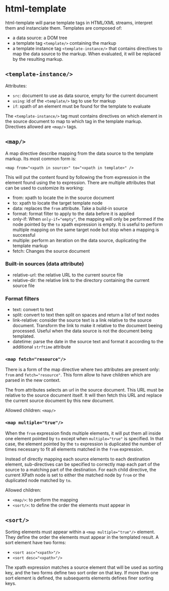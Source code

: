 html-template
=============

html-template will parse template tags in HTML/XML streams, interpret them and
instanciate them. Templates are composed of:

- a data source: a DOM tree
- a template tag `<template/>` containing the markup
- a template instance tag `<template-instance/>` that contains directives to map
  the data source to the markup. When evaluated, it will be replaced by the
  resulting markup.

`<template-instance/>`
----------------------

Attributes:

- `src`:   document to use as data source, empty for the current document
- `using`: id of the `<template/>` tag to use for markup
- `if`:    xpath of an element must be found for the template to evaluate

The `<template-instance/>` tag must contains directives on which element in the
source document to map to which tag in the template markup. Directives allowed
are `<map/>` tags.

`<map/>`
--------

A map directive describe mapping from the data source to the template markup.
Its most common form is:

    <map from="<xpath in source>" to="<xpath in template>" />

This will put the content found by following the from expression in the element
found using the to expression. There are multiple attributes that can be used to
customize its working:

- from:     xpath to locate the in the source document
- to:       xpath to locate the target template node
- data:     replaces the `from` attribute. Take a build-in source
- format:   format filter to apply to the data before it is applied
- only-if:  When `only-if="empty"`, the mapping will only be performed if the
            node pointed by the `to` xpath expression is empty. It is useful to
            perform multiple mapping on the same target node but stop when a
            mapping is successful
- multiple: perform an iteration on the data source, duplicating the template
            markup
- fetch:    Changes the source document

### Built-in sources (data attribute) ###

- relative-url: the relative URL to the current source file
- relative-dir: the relative link to the directory containing the current source
                file

### Format filters ###

- text:          convert to text
- split:         convert to text then split on spaces and return a list of text nodes
- link-relative: consider the source text is a link relative to the source
                 document. Transform the link to make it relative to the
                 document beeing processed. Useful when the data source is not
                 the document being templated.
- datetime:      parse the date in the source text and format it according to
                 the additional `strftime` attribute

### `<map fetch="resource"/>` ###

There is a form of the map directive where two attributes are present only:
`from` and `fetch="resource"`. This form allow to have children which are parsed
in the new context.

The from attributes selects an url in the source document. This URL must be
relative to the source document itself. It will then fetch this URL and replace
the current source document by this new document.

Allowed children: `<map/>`

### `<map multiple="true"/>` ###

When the `from` expression finds multiple elements, it will put them all inside
one element pointed by `to` except when `multiple="true"` is specified. In that
case, the element pointed by the `to` expression is duplicated the number of
times necessary to fit all elements matched in the `from` expression.

Instead of directly mapping each source elements to each destination element,
sub-directives can be specified to correctly map each part of the source to a
matching part of the destination. For each child directive, the current XPath
node is set to either the matched node by `from` or the duplicated node matched
by `to`.

Allowed children:

- `<map/>`:  to perform the mapping
- `<sort/>`: to define the order the elements must appear in

`<sort/>`
---------

Sorting elements must appear within a `<map multiple="true"/>` element. They
define the order the elements must appear in the templated result. A sort
element have two forms:

- `<sort asc="<xpath>"/>`
- `<sort desc="<xpath>"/>`

The xpath expression matches a source element that will be used as sorting key,
and the two forms define two sort order on that key. If more than one sort
element is defined, the subsequents elements defines finer sorting keys.
